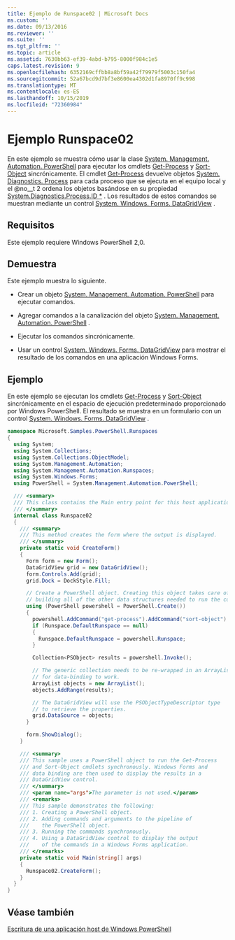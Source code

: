 ```yaml
---
title: Ejemplo de Runspace02 | Microsoft Docs
ms.custom: ''
ms.date: 09/13/2016
ms.reviewer: ''
ms.suite: ''
ms.tgt_pltfrm: ''
ms.topic: article
ms.assetid: 7630bb63-ef39-4abd-b795-8000f984c1e5
caps.latest.revision: 9
ms.openlocfilehash: 6352169cffbb8a8bf59a42f79979f5003c150fa4
ms.sourcegitcommit: 52a67bcd9d7bf3e8600ea4302d1fa8970ff9c998
ms.translationtype: MT
ms.contentlocale: es-ES
ms.lasthandoff: 10/15/2019
ms.locfileid: "72360984"
---
```

# <a name="runspace02-sample"></a>Ejemplo Runspace02

En este ejemplo se muestra cómo usar la clase [System. Management. Automation. PowerShell](/dotnet/api/system.management.automation.powershell) para ejecutar los cmdlets [Get-Process](/powershell/module/Microsoft.PowerShell.Management/Get-Process) y [Sort-Object](/powershell/module/Microsoft.PowerShell.Utility/Sort-Object) sincrónicamente. El cmdlet [Get-Process](/powershell/module/Microsoft.PowerShell.Management/Get-Process) devuelve objetos [System. Diagnostics. Process](/dotnet/api/System.Diagnostics.Process) para cada proceso que se ejecuta en el equipo local y el @no__t 2 ordena los objetos basándose en su propiedad [System.Diagnostics.Process.ID *](/dotnet/api/System.Diagnostics.Process.Id) . Los resultados de estos comandos se muestran mediante un control [System. Windows. Forms. DataGridView](/dotnet/api/System.Windows.Forms.DataGridView) .

## <a name="requirements"></a>Requisitos

Este ejemplo requiere Windows PowerShell 2,0.

## <a name="demonstrates"></a>Demuestra

Este ejemplo muestra lo siguiente.

- Crear un objeto [System. Management. Automation. PowerShell](/dotnet/api/system.management.automation.powershell) para ejecutar comandos.

- Agregar comandos a la canalización del objeto [System. Management. Automation. PowerShell](/dotnet/api/system.management.automation.powershell) .

- Ejecutar los comandos sincrónicamente.

- Usar un control [System. Windows. Forms. DataGridView](/dotnet/api/System.Windows.Forms.DataGridView) para mostrar el resultado de los comandos en una aplicación Windows Forms.

## <a name="example"></a>Ejemplo

En este ejemplo se ejecutan los cmdlets [Get-Process](/powershell/module/Microsoft.PowerShell.Management/Get-Process) y [Sort-Object](/powershell/module/Microsoft.PowerShell.Utility/Sort-Object) sincrónicamente en el espacio de ejecución predeterminado proporcionado por Windows PowerShell. El resultado se muestra en un formulario con un control [System. Windows. Forms. DataGridView](/dotnet/api/System.Windows.Forms.DataGridView) .

```csharp
namespace Microsoft.Samples.PowerShell.Runspaces
{
  using System;
  using System.Collections;
  using System.Collections.ObjectModel;
  using System.Management.Automation;
  using System.Management.Automation.Runspaces;
  using System.Windows.Forms;
  using PowerShell = System.Management.Automation.PowerShell;

  /// <summary>
  /// This class contains the Main entry point for this host application.
  /// </summary>
  internal class Runspace02
  {
    /// <summary>
    /// This method creates the form where the output is displayed.
    /// </summary>
    private static void CreateForm()
    {
      Form form = new Form();
      DataGridView grid = new DataGridView();
      form.Controls.Add(grid);
      grid.Dock = DockStyle.Fill;

      // Create a PowerShell object. Creating this object takes care of
      // building all of the other data structures needed to run the command.
      using (PowerShell powershell = PowerShell.Create())
      {
        powershell.AddCommand("get-process").AddCommand("sort-object").AddArgument("ID");
        if (Runspace.DefaultRunspace == null)
        {
          Runspace.DefaultRunspace = powershell.Runspace;
        }

        Collection<PSObject> results = powershell.Invoke();

        // The generic collection needs to be re-wrapped in an ArrayList
        // for data-binding to work.
        ArrayList objects = new ArrayList();
        objects.AddRange(results);

        // The DataGridView will use the PSObjectTypeDescriptor type
        // to retrieve the properties.
        grid.DataSource = objects;
      }

      form.ShowDialog();
    }

    /// <summary>
    /// This sample uses a PowerShell object to run the Get-Process
    /// and Sort-Object cmdlets synchronously. Windows Forms and
    /// data binding are then used to display the results in a
    /// DataGridView control.
    /// </summary>
    /// <param name="args">The parameter is not used.</param>
    /// <remarks>
    /// This sample demonstrates the following:
    /// 1. Creating a PowerShell object.
    /// 2. Adding commands and arguments to the pipeline of
    ///    the PowerShell object.
    /// 3. Running the commands synchronously.
    /// 4. Using a DataGridView control to display the output
    ///    of the commands in a Windows Forms application.
    /// </remarks>
    private static void Main(string[] args)
    {
      Runspace02.CreateForm();
    }
  }
}
```

## <a name="see-also"></a>Véase también

[Escritura de una aplicación host de Windows PowerShell](./writing-a-windows-powershell-host-application.md)